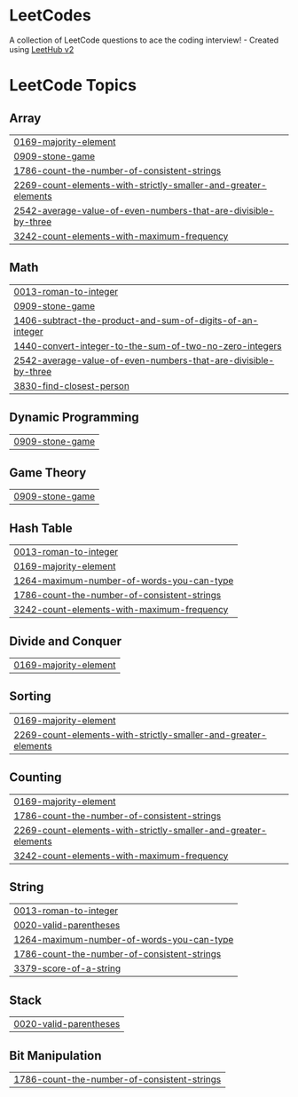 # LeetCodes
A collection of LeetCode questions to ace the coding interview! - Created using [LeetHub v2](https://github.com/arunbhardwaj/LeetHub-2.0)

<!---LeetCode Topics Start-->
# LeetCode Topics
## Array
|  |
| ------- |
| [0169-majority-element](https://github.com/fasilahammed/LeetCodes/tree/master/0169-majority-element) |
| [0909-stone-game](https://github.com/fasilahammed/LeetCodes/tree/master/0909-stone-game) |
| [1786-count-the-number-of-consistent-strings](https://github.com/fasilahammed/LeetCodes/tree/master/1786-count-the-number-of-consistent-strings) |
| [2269-count-elements-with-strictly-smaller-and-greater-elements](https://github.com/fasilahammed/LeetCodes/tree/master/2269-count-elements-with-strictly-smaller-and-greater-elements) |
| [2542-average-value-of-even-numbers-that-are-divisible-by-three](https://github.com/fasilahammed/LeetCodes/tree/master/2542-average-value-of-even-numbers-that-are-divisible-by-three) |
| [3242-count-elements-with-maximum-frequency](https://github.com/fasilahammed/LeetCodes/tree/master/3242-count-elements-with-maximum-frequency) |
## Math
|  |
| ------- |
| [0013-roman-to-integer](https://github.com/fasilahammed/LeetCodes/tree/master/0013-roman-to-integer) |
| [0909-stone-game](https://github.com/fasilahammed/LeetCodes/tree/master/0909-stone-game) |
| [1406-subtract-the-product-and-sum-of-digits-of-an-integer](https://github.com/fasilahammed/LeetCodes/tree/master/1406-subtract-the-product-and-sum-of-digits-of-an-integer) |
| [1440-convert-integer-to-the-sum-of-two-no-zero-integers](https://github.com/fasilahammed/LeetCodes/tree/master/1440-convert-integer-to-the-sum-of-two-no-zero-integers) |
| [2542-average-value-of-even-numbers-that-are-divisible-by-three](https://github.com/fasilahammed/LeetCodes/tree/master/2542-average-value-of-even-numbers-that-are-divisible-by-three) |
| [3830-find-closest-person](https://github.com/fasilahammed/LeetCodes/tree/master/3830-find-closest-person) |
## Dynamic Programming
|  |
| ------- |
| [0909-stone-game](https://github.com/fasilahammed/LeetCodes/tree/master/0909-stone-game) |
## Game Theory
|  |
| ------- |
| [0909-stone-game](https://github.com/fasilahammed/LeetCodes/tree/master/0909-stone-game) |
## Hash Table
|  |
| ------- |
| [0013-roman-to-integer](https://github.com/fasilahammed/LeetCodes/tree/master/0013-roman-to-integer) |
| [0169-majority-element](https://github.com/fasilahammed/LeetCodes/tree/master/0169-majority-element) |
| [1264-maximum-number-of-words-you-can-type](https://github.com/fasilahammed/LeetCodes/tree/master/1264-maximum-number-of-words-you-can-type) |
| [1786-count-the-number-of-consistent-strings](https://github.com/fasilahammed/LeetCodes/tree/master/1786-count-the-number-of-consistent-strings) |
| [3242-count-elements-with-maximum-frequency](https://github.com/fasilahammed/LeetCodes/tree/master/3242-count-elements-with-maximum-frequency) |
## Divide and Conquer
|  |
| ------- |
| [0169-majority-element](https://github.com/fasilahammed/LeetCodes/tree/master/0169-majority-element) |
## Sorting
|  |
| ------- |
| [0169-majority-element](https://github.com/fasilahammed/LeetCodes/tree/master/0169-majority-element) |
| [2269-count-elements-with-strictly-smaller-and-greater-elements](https://github.com/fasilahammed/LeetCodes/tree/master/2269-count-elements-with-strictly-smaller-and-greater-elements) |
## Counting
|  |
| ------- |
| [0169-majority-element](https://github.com/fasilahammed/LeetCodes/tree/master/0169-majority-element) |
| [1786-count-the-number-of-consistent-strings](https://github.com/fasilahammed/LeetCodes/tree/master/1786-count-the-number-of-consistent-strings) |
| [2269-count-elements-with-strictly-smaller-and-greater-elements](https://github.com/fasilahammed/LeetCodes/tree/master/2269-count-elements-with-strictly-smaller-and-greater-elements) |
| [3242-count-elements-with-maximum-frequency](https://github.com/fasilahammed/LeetCodes/tree/master/3242-count-elements-with-maximum-frequency) |
## String
|  |
| ------- |
| [0013-roman-to-integer](https://github.com/fasilahammed/LeetCodes/tree/master/0013-roman-to-integer) |
| [0020-valid-parentheses](https://github.com/fasilahammed/LeetCodes/tree/master/0020-valid-parentheses) |
| [1264-maximum-number-of-words-you-can-type](https://github.com/fasilahammed/LeetCodes/tree/master/1264-maximum-number-of-words-you-can-type) |
| [1786-count-the-number-of-consistent-strings](https://github.com/fasilahammed/LeetCodes/tree/master/1786-count-the-number-of-consistent-strings) |
| [3379-score-of-a-string](https://github.com/fasilahammed/LeetCodes/tree/master/3379-score-of-a-string) |
## Stack
|  |
| ------- |
| [0020-valid-parentheses](https://github.com/fasilahammed/LeetCodes/tree/master/0020-valid-parentheses) |
## Bit Manipulation
|  |
| ------- |
| [1786-count-the-number-of-consistent-strings](https://github.com/fasilahammed/LeetCodes/tree/master/1786-count-the-number-of-consistent-strings) |
<!---LeetCode Topics End-->
